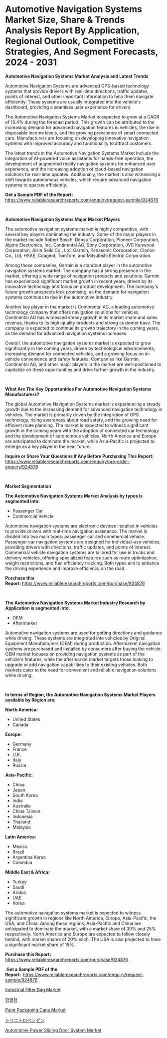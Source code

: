 <p><h1>Automotive Navigation Systems Market Size, Share & Trends Analysis Report By Application, Regional Outlook, Competitive Strategies, And Segment Forecasts, 2024 - 2031</h1></p><p><strong>Automotive Navigation Systems Market Analysis and Latest Trends</strong></p>
<p><p>Automotive Navigation Systems are advanced GPS-based technology systems that provide drivers with real-time directions, traffic updates, points of interest, and other important information to help them navigate efficiently. These systems are usually integrated into the vehicle's dashboard, providing a seamless user experience for drivers.</p><p>The Automotive Navigation Systems Market is expected to grow at a CAGR of 13.4% during the forecast period. This growth can be attributed to the increasing demand for advanced navigation features in vehicles, the rise in disposable income levels, and the growing prevalence of smart connected cars. Manufacturers are focusing on developing innovative navigation systems with improved accuracy and functionality to attract customers.</p><p>The latest trends in the Automotive Navigation Systems Market include the integration of AI-powered voice assistants for hands-free operation, the development of augmented reality navigation systems for enhanced user experience, and the increasing adoption of cloud-based navigation solutions for real-time updates. Additionally, the market is also witnessing a shift towards autonomous vehicles, which require advanced navigation systems to operate efficiently.</p></p>
<p><strong>Get a Sample PDF of the Report:&nbsp;</strong> <a href="https://www.reliableresearchreports.com/enquiry/request-sample/924876">https://www.reliableresearchreports.com/enquiry/request-sample/924876</a></p>
<p>&nbsp;</p>
<p><strong>Automotive Navigation Systems Major Market Players</strong></p>
<p><p>The automotive navigation systems market is highly competitive, with several key players dominating the industry. Some of the major players in the market include Robert Bosch, Denso Corporation, Pioneer Corporation, Alpine Electronics, Inc, Continental AG, Sony Corporation, JVC Kenwood Corporation, Aisin Seiki Co., Ltd, Garmin, Panasonic Corporation, Clarion Co., Ltd, HSAE, Coagent, TomTom, and Mitsubishi Electric Corporation.</p><p>Among these companies, Garmin is a standout player in the automotive navigation systems market. The company has a strong presence in the market, offering a wide range of navigation products and solutions. Garmin has experienced significant market growth in recent years, driven by its innovative technology and focus on product development. The company's future growth prospects look promising, as the demand for navigation systems continues to rise in the automotive industry.</p><p>Another key player in the market is Continental AG, a leading automotive technology company that offers navigation solutions for vehicles. Continental AG has witnessed steady growth in its market share and sales revenue, thanks to its high-quality products and strong customer base. The company is expected to continue its growth trajectory in the coming years, as the demand for advanced navigation systems increases.</p><p>Overall, the automotive navigation systems market is expected to grow significantly in the coming years, driven by technological advancements, increasing demand for connected vehicles, and a growing focus on in-vehicle convenience and safety features. Companies like Garmin, Continental AG, and other major players in the market are well-positioned to capitalize on these opportunities and drive further growth in the industry.</p></p>
<p>&nbsp;</p>
<p><strong>What Are The Key Opportunities For Automotive Navigation Systems Manufacturers?</strong></p>
<p><p>The global Automotive Navigation Systems market is experiencing a steady growth due to the increasing demand for advanced navigation technology in vehicles. The market is primarily driven by the integration of GPS technology, rising awareness about road safety, and the growing need for efficient route planning. The market is expected to witness significant growth in the coming years with the adoption of connected car technology and the development of autonomous vehicles. North America and Europe are anticipated to dominate the market, while Asia-Pacific is projected to emerge as a key player in the near future.</p></p>
<p><strong>Inquire or Share Your Questions If Any Before Purchasing This Report:</strong> <a href="https://www.reliableresearchreports.com/enquiry/pre-order-enquiry/924876">https://www.reliableresearchreports.com/enquiry/pre-order-enquiry/924876</a></p>
<p>&nbsp;</p>
<p><strong>Market Segmentation</strong></p>
<p><strong>The Automotive Navigation Systems Market Analysis by types is segmented into:</strong></p>
<p><ul><li>Passenger Car</li><li>Commercial Vehicle</li></ul></p>
<p><p>Automotive navigation systems are electronic devices installed in vehicles to provide drivers with real-time navigation assistance. The market is divided into two main types: passenger car and commercial vehicle. Passenger car navigation systems are designed for individual-use vehicles, providing drivers with directions, traffic updates, and points of interest. Commercial vehicle navigation systems are tailored for use in trucks and delivery vehicles, offering specialized features such as route optimization, weight restrictions, and fuel efficiency tracking. Both types aim to enhance the driving experience and improve efficiency on the road.</p></p>
<p><strong>Purchase this Report:&nbsp;</strong><a href="https://www.reliableresearchreports.com/purchase/924876">https://www.reliableresearchreports.com/purchase/924876</a></p>
<p>&nbsp;</p>
<p><strong>The Automotive Navigation Systems Market Industry Research by Application is segmented into:</strong></p>
<p><ul><li>OEM</li><li>Aftermarket</li></ul></p>
<p><p>Automotive navigation systems are used for getting directions and guidance while driving. These systems are integrated into vehicles by Original Equipment Manufacturers (OEM) during production. Aftermarket navigation systems are purchased and installed by consumers after buying the vehicle. OEM market focuses on providing navigation systems as part of the vehicle's features, while the aftermarket market targets those looking to upgrade or add navigation capabilities to their existing vehicles. Both markets cater to the need for convenient and reliable navigation solutions while driving.</p></p>
<p>&nbsp;</p>
<p><strong>In terms of Region, the Automotive Navigation Systems Market Players available by Region are:</strong></p>
<p>
    <p> <strong> North America: </strong>
        <ul>
            <li>United States</li>
            <li>Canada</li>
        </ul>
        </p> 
    <p> <strong> Europe: </strong>
        <ul>
            <li>Germany</li>
            <li>France</li>
            <li>U.K.</li>
            <li>Italy</li>
            <li>Russia</li>
        </ul>
        </p> 
    <p> <strong> Asia-Pacific: </strong>
        <ul>
            <li>China</li>
            <li>Japan</li>
            <li>South Korea</li>
            <li>India</li>
            <li>Australia</li>
            <li>China Taiwan</li>
            <li>Indonesia</li>
            <li>Thailand</li>
            <li>Malaysia</li>
        </ul>
        </p> 
    <p> <strong> Latin America: </strong>
        <ul>
            <li>Mexico</li>
            <li>Brazil</li>
            <li>Argentina Korea</li>
            <li>Colombia</li>
        </ul>
        </p> 
    <p> <strong> Middle East & Africa: </strong>
        <ul>
            <li>Turkey</li>
            <li>Saudi</li>
            <li>Arabia</li>
            <li>UAE</li>
            <li>Korea</li>
        </ul>
    </p>
    </p>
<p><p>The automotive navigation systems market is expected to witness significant growth in regions like North America, Europe, Asia-Pacific, the USA, and China. Among these regions, Asia-Pacific and China are anticipated to dominate the market, with a market share of 30% and 25% respectively. North America and Europe are expected to follow closely behind, with market shares of 20% each. The USA is also projected to have a significant market share of 15%.</p></p>
<p><strong>Purchase this Report: </strong><a href="https://www.reliableresearchreports.com/purchase/924876">https://www.reliableresearchreports.com/purchase/924876</a></p>
<p>&nbsp;<strong>Get a Sample PDF of the Report:&nbsp;&nbsp;</strong><a href="https://www.reliableresearchreports.com/enquiry/request-sample/924876">https://www.reliableresearchreports.com/enquiry/request-sample/924876</a></p>
<p><strong></strong></p>
<p><p><a href="https://issuu.com/reportprime-2/docs/industrial-filter-bag-market-size-2030.pptx">Industrial Filter Bag Market</a></p><p><a href="https://medium.com/@goicoevgovidph/%ED%95%AD%EC%B2%B4-%ED%98%95%EC%84%B1%EB%AC%BC-%EC%8B%9C%EC%9E%A5-%EA%B2%BD%EC%9F%81-%EB%B6%84%EC%84%9D-%EC%8B%9C%EC%9E%A5-%ED%8A%B8%EB%A0%8C%EB%93%9C-%EB%B0%8F-2031%EB%85%84%EA%B9%8C%EC%A7%80%EC%9D%98-%EC%98%88%EC%B8%A1-5bdb6eeeca9f">항혈청</a></p><p><a href="https://issuu.com/reportprime-2/docs/paint-packaging-cans-market-size-2030.pptx">Paint Packaging Cans Market</a></p><p><a href="https://medium.com/@sandeepayare180/%E3%83%88%E3%83%AA%E3%83%8B%E3%83%88%E3%83%AD%E3%83%99%E3%83%B3%E3%82%BC%E3%83%B3%E5%B8%82%E5%A0%B4%E3%81%AF-%E5%B8%82%E5%A0%B4%E3%82%B7%E3%82%A7%E3%82%A2-%E5%B8%82%E5%A0%B4%E3%83%88%E3%83%AC%E3%83%B3%E3%83%89-%E5%B8%82%E5%A0%B4%E6%88%90%E9%95%B7%E3%81%AB%E9%96%A2%E3%81%99%E3%82%8B%E6%83%85%E5%A0%B1%E3%82%92%E6%8F%90%E4%BE%9B%E3%81%97%E3%81%BE%E3%81%99-0af7af63fe1e">トリニトロベンゼン</a></p><p><a href="https://github.com/juancolorado15/Market-Research-Report-List-1/blob/main/automotive-power-sliding-door-system-market.md">Automotive Power Sliding Door System Market</a></p></p>